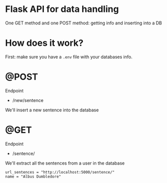 
# Flask API for data handling
One GET method and one POST method: getting info and inserting into a DB

# How does it work?

First: make sure you have a `.env` file with your databases info.

# @POST
Endpoint
- /new/sentence

We'll insert a new sentence into the database


# @GET
Endpoint
- /sentence/<name>

We'll extract all the sentences from a user in the database

```
url_sentences = "http://localhost:5000/sentence/"
name = "Albus Dumbledore"
```
